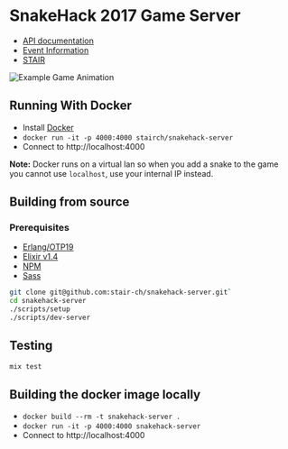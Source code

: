 
# SnakeHack 2017 Game Server

* [API documentation](https://stair-ch.github.io/snakehack-server/index.html)
* [Event Information](https://snakehack.stair.ch/)
* [STAIR](https://stair.ch/)

![Example Game Animation](docs/game.gif)

## Running With Docker

* Install [Docker](https://docs.docker.com/engine/installation/)
* `docker run -it -p 4000:4000 stairch/snakehack-server`
* Connect to http://localhost:4000

**Note:** Docker runs on a virtual lan so when you add a snake to the game you cannot use `localhost`, use your internal IP instead.

## Building from source

### Prerequisites

* [Erlang/OTP19](https://www.erlang.org/downloads)
* [Elixir v1.4](http://elixir-lang.org/install.html)
* [NPM](http://blog.npmjs.org/post/85484771375/how-to-install-npm)
* [Sass](http://sass-lang.com/install)

```sh
git clone git@github.com:stair-ch/snakehack-server.git`
cd snakehack-server
./scripts/setup
./scripts/dev-server
```

## Testing

```sh
mix test
```

## Building the docker image locally

* `docker build --rm -t snakehack-server .`
* `docker run -it -p 4000:4000 snakehack-server`
* Connect to http://localhost:4000

